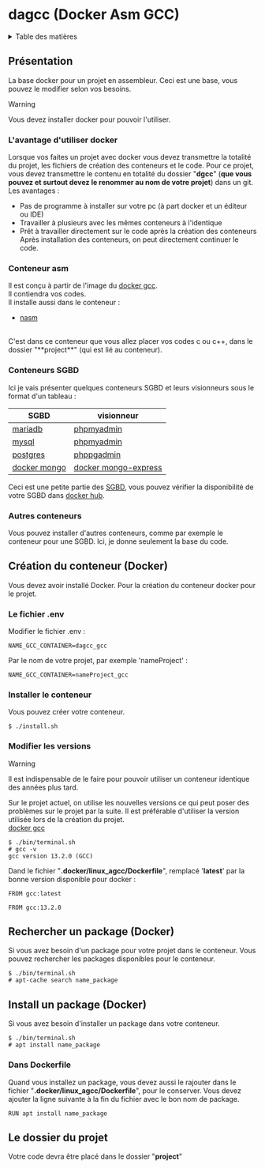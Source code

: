 # dagcc (Docker Asm GCC)

<details>
  <summary>Table des matières</summary>
  <ol>
    <li>
        <a href="#présentation">Présentation</a>
        <ul>
            <li><a href="#l-avantage-d-utiliser-docker">L'avantage d'utiliser docker</a></li>
            <li><a href="#conteneur-asm">Conteneur asm</a></li>
            <li><a href="#conteneurs-sgbd">Conteneurs SGBD</a></li>
            <li><a href="#autres-conteneurs">Autres conteneurs</a></li>
        </ul>
    </li>
    <li>
        <a href="#création-du-conteneur-docker">Création du conteneur (Docker)</a>
        <ul>
            <li><a href="#le-fichier-env">Le fichier .env</a></li>
            <li><a href="#installer-le-conteneur">Installer le conteneur</a></li>
            <li><a href="#modifier-les-versions">Modifier les versions</a></li>
        </ul>
    </li>
    <li><a href="#rechercher-un-package-docker">Rechercher un package (Docker)</a></li>
    <li>
        <a href="#install-un-package-docker">Install un package (Docker)</a>
        <ul>
            <li><a href="#le-fichier-env">Le fichier .env</a></li>
            <li><a href="#dans-dockerfile">Dans Dockerfile</a></li>
        </ul>
    </li>
    <li><a href="#le-dossier-du-projet">Le dossier du projet</a></li>
  </ol>
</details>

## Présentation
La base docker pour un projet en assembleur. Ceci est une base, vous pouvez le modifier selon vos besoins.<br />
> [!WARNING]
> Vous devez installer docker pour pouvoir l'utiliser.

### L'avantage d'utiliser docker
Lorsque vos faites un projet avec docker vous devez transmettre la totalité du projet, les fichiers de création des conteneurs et le code. Pour ce projet, vous devez transmettre le contenu en totalité du dossier "**dgcc**" (**que vous pouvez et surtout devez le renommer au nom de votre projet**) dans un git.<br />
Les avantages :<br />
* Pas de programme à installer sur votre pc (à part docker et un éditeur ou IDE)
* Travailler à plusieurs avec les mêmes conteneurs à l'identique
* Prêt à travailler directement sur le code après la création des conteneurs
<br /> Après installation des conteneurs, on peut directement continuer le code.

### Conteneur asm
Il est conçu à partir de l'image du [docker gcc](https://hub.docker.com/_/gcc).<br />
Il contiendra vos codes.<br />
Il installe aussi dans le conteneur :<br />
* [nasm](https://www.nasm.us/)

<br /> 
C'est dans ce conteneur que vous allez placer vos codes c ou c++, dans le dossier "**project**" (qui est lié au conteneur).

### Conteneurs SGBD
Ici je vais présenter quelques conteneurs SGBD et leurs visionneurs sous le format d'un tableau :

| SGBD | visionneur |
| ------------- | ------------- |
| [mariadb](https://hub.docker.com/_/mariadb) | [phpmyadmin](https://hub.docker.com/r/phpmyadmin/phpmyadmin/) |
| [mysql](https://hub.docker.com/_/mysql) | [phpmyadmin](https://hub.docker.com/r/phpmyadmin/phpmyadmin/) |
| [postgres](https://hub.docker.com/_/postgres) | [phppgadmin](https://hub.docker.com/r/dockage/phppgadmin) |
| [docker mongo](https://hub.docker.com/_/mongo) | [docker mongo-express](https://hub.docker.com/r/mailhog/mailhog/) |

Ceci est une petite partie des [SGBD](https://fr.wikipedia.org/wiki/Syst%C3%A8me_de_gestion_de_base_de_donn%C3%A9es), vous pouvez vérifier la disponibilité de votre SGBD dans [docker hub](https://hub.docker.com/).

### Autres conteneurs
Vous pouvez installer d'autres conteneurs, comme par exemple le conteneur pour une SGBD. Ici, je donne seulement la base du code.

## Création du conteneur (Docker)
Vous devez avoir installé Docker.
Pour la création du conteneur docker pour le projet.
### Le fichier .env
Modifier le fichier .env :
```
NAME_GCC_CONTAINER=dagcc_gcc
```
Par le nom de votre projet, par exemple 'nameProject' :
```
NAME_GCC_CONTAINER=nameProject_gcc
```

### Installer le conteneur
Vous pouvez créer votre conteneur.
```
$ ./install.sh
```

### Modifier les versions
> [!WARNING]
> Il est indispensable de le faire pour pouvoir utiliser un conteneur identique des années plus tard.

Sur le projet actuel, on utilise les nouvelles versions ce qui peut poser des problèmes sur le projet par la suite. Il est préférable d'utiliser la version utilisée lors de la création du projet.
<br />[docker gcc](https://hub.docker.com/_/gcc)
```
$ ./bin/terminal.sh
# gcc -v
gcc version 13.2.0 (GCC) 
```
Dand le fichier "**.docker/linux_agcc/Dockerfile**", remplacé '**latest**' par la bonne version disponible pour docker :
```
FROM gcc:latest
```
```
FROM gcc:13.2.0
```

## Rechercher un package (Docker)
Si vous avez besoin d'un package pour votre projet dans le conteneur. Vous pouvez rechercher les packages disponibles pour le conteneur.
```
$ ./bin/terminal.sh
# apt-cache search name_package
```

## Install un package (Docker)
Si vous avez besoin d'installer un package dans votre conteneur.
```
$ ./bin/terminal.sh
# apt install name_package
```

### Dans Dockerfile
Quand vous installez un package, vous devez aussi le rajouter dans le fichier "**.docker/linux_agcc/Dockerfile**", pour le conserver. Vous devez ajouter la ligne suivante à la fin du fichier avec le bon nom de package.
```
RUN apt install name_package
```

## Le dossier du projet
Votre code devra être placé dans le dossier "**project**"
